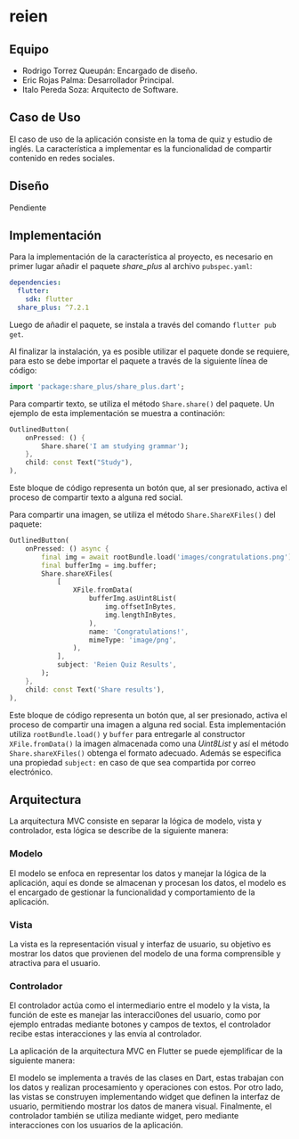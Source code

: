 # reien

## Equipo

* Rodrigo Torrez Queupán: Encargado de diseño.
* Eric Rojas Palma: Desarrollador Principal.
* Italo Pereda Soza: Arquitecto de Software.

## Caso de Uso

El caso de uso de la aplicación consiste en la toma de quiz y estudio de inglés. La característica a implementar es la funcionalidad de compartir contenido en redes sociales.

## Diseño

Pendiente

## Implementación

Para la implementación de la característica al proyecto, es necesario en primer lugar añadir el paquete _share_plus_ al archivo `pubspec.yaml`:

```yaml
dependencies:
  flutter:
    sdk: flutter
  share_plus: ^7.2.1
```

Luego de añadir el paquete, se instala a través del comando `flutter pub get`.

Al finalizar la instalación, ya es posible utilizar el paquete donde se requiere, para esto se debe importar el paquete a través de la siguiente línea de código:

```dart
import 'package:share_plus/share_plus.dart';
```

Para compartir texto, se utiliza el método `Share.share()` del paquete. Un ejemplo de esta implementación se muestra a continación:

```dart
OutlinedButton(
    onPressed: () {
        Share.share('I am studying grammar');
    },
    child: const Text("Study"),
),
```

Este bloque de código representa un botón que, al ser presionado, activa el proceso de compartir texto a alguna red social.

Para compartir una imagen, se utiliza el método `Share.ShareXFiles()` del paquete:

```dart
OutlinedButton(
    onPressed: () async {
        final img = await rootBundle.load('images/congratulations.png');
        final bufferImg = img.buffer;
        Share.shareXFiles(
            [
                XFile.fromData(
                    bufferImg.asUint8List(
                        img.offsetInBytes,
                        img.lengthInBytes,
                    ),
                    name: 'Congratulations!',
                    mimeType: 'image/png',
                ),
            ],
            subject: 'Reien Quiz Results',
        );
    },
    child: const Text('Share results'),
),
```

Este bloque de código representa un botón que, al ser presionado, activa el proceso de compartir una imagen a alguna red social. Esta implementación utiliza `rootBundle.load()` y `buffer` para entregarle al constructor `XFile.fromData()` la imagen almacenada como una _Uint8List_ y así el método `Share.shareXFiles()` obtenga el formato adecuado. Además se especifica una propiedad `subject:` en caso de que sea compartida por correo electrónico.

## Arquitectura

La arquitectura MVC consiste en separar la lógica de modelo, vista y controlador, esta lógica se describe de la siguiente manera:

### Modelo

El modelo se enfoca en representar los datos y manejar la lógica de la aplicación, aquí es donde se almacenan y procesan los datos, el modelo es el encargado de gestionar la funcionalidad y comportamiento de la aplicación.

### Vista

La vista es la representación visual y interfaz de usuario, su objetivo es mostrar los datos que provienen del modelo de una forma comprensible y atractiva para el usuario.

### Controlador  

El controlador actúa como el intermediario entre el modelo y la vista, la función de este es manejar las interacci0ones del usuario, como por ejemplo entradas mediante botones y campos de textos, el controlador recibe estas interacciones y las envía al controlador.

La aplicación de la arquitectura MVC en Flutter se puede ejemplificar de la siguiente manera:

El modelo se implementa a través de las clases en Dart, estas trabajan con los datos y realizan procesamiento y operaciones con estos. Por otro lado, las vistas se construyen implementando widget que definen la interfaz de usuario, permitiendo mostrar los datos de manera visual. Finalmente, el controlador también se utiliza mediante widget, pero mediante interacciones con los usuarios de la aplicación.